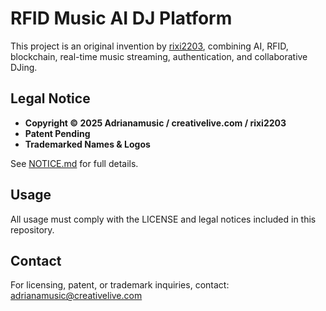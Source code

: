 # RFID Music AI DJ Platform

This project is an original invention by [rixi2203](https://github.com/rixi2203), combining AI, RFID, blockchain, real-time music streaming, authentication, and collaborative DJing.

## Legal Notice

- **Copyright © 2025 Adrianamusic / creativelive.com / rixi2203**
- **Patent Pending**
- **Trademarked Names & Logos**

See [NOTICE.md](NOTICE.md) for full details.

## Usage

All usage must comply with the LICENSE and legal notices included in this repository.

## Contact

For licensing, patent, or trademark inquiries, contact: [adrianamusic@creativelive.com](mailto:adrianamusic@creativelive.com)